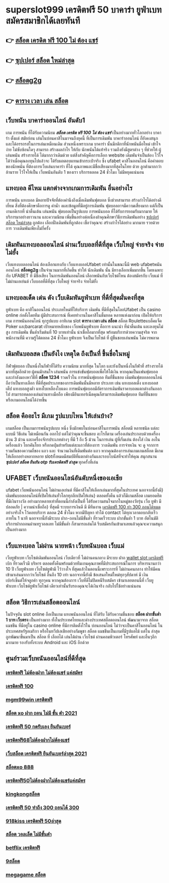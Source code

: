 # superslot999 เครดิตฟรี 50  บาคาร่า  ยูฟ่าเบท  สมัครสมาชิกได้เลยทันที

## 👉 [สล็อต เครดิต ฟรี 100 ไม่ ต้อง แชร์](https://mabet.net/register/)
## 👉 [ซุปเปอร์ สล็อต ใหม่ล่าสุด](https://mabet.net/20-free-100/)
## 👉 [สล็อตg2g](https://mabet.net/)
## 👉 [ตาราง เวลา เล่น สล็อต](https://mabet.net/register/)

## เว็บพนัน บาคาร่าออนไลน์  อันดับ1

เกม การพนัน ที่ได้รับความนิยม ***สล็อต เครดิต ฟรี 100 ไม่ ต้อง แชร์*** เป็นอย่างมากทั่วโลกอย่าง  บาคาร่า ตั้งแต่ สมัยก่อน เล่นในบ่อนคาสิโนมาจนถึงยุคนี้ ที่เป็นการเดิมพัน บาคาร่าออนไลน์ ก็ยังคงสนุกและได้อรรถรสในการเล่นเหมือนเดิม ส่วนหนึ่งเพราะเกม บาคาร่า นั้นมีกติกาที่นักพนันมือใหม่  เข้าใจง่าย  ไม่ซับซ้อนใดๆ สามารถ สร้างผลกำไร ให้กับ นักพนันได้แท้จริง รวมถึงยังมีสูตรต่าง ๆ ที่ช่วยให้ ผู้เล่นพนัน  สร้างรายได้ ได้มากกว่าเดิมด้วย แต่สิ่งสำคัญคือการเลือก website เดิมพันจำเป็นต้อง ไว้ใจได้ว่าเมื่อคุณลงทุนไปแล้วจะ ได้รับผลตอบแทนเข้ากระเป๋าจริง ซึ่ง  ufabet คาสิโนออนไลน์ คือคำตอบของนักพนัน ที่ต้องการเว็บเล่นบาคาร่า ที่ได้ คุณภาพและมีชื่อเสียงมากที่สุดในไทย ด้วย ลูกค้ามากกว่าล้านราย ไว้ใจให้เป็น เว็บพนันอันดับ 1 ของเรา บริการตลอด 24 ชั่วโมง ไม่มีหยุดแน่นอน

## แทงบอล  ดีไหม แตกต่างจากเกมการเดิมพัน อื่นอย่างไร

 การพนัน  แทงบอล มีหลายปัจจัยที่ต้องคำนึงถึงเมื่อเดิมพันฟุตบอล ซึ่งช่วยสามารถ สร้างกำไรได้อย่างดีเยี่ยม สิ่งที่ต้องศึกษาคือการดู ค่าน้ำ งและข้อมูลที่มีอยู่การเดิมพัน ฟุตบอลอาจมีความเสี่ยงมาก แต่ก็เป็นงานอดิเรกที่ น่าตื่นเต้น เล่นพนัน ฟุตบอลเป็นรูปแบบ การพนันบอล ที่ได้รับการยอมรับมากมาย  ให้บริการมาอย่างยาวนาน และความนิยม เพิ่มขึ้นอย่างต่อเนื่องถ้าคุณศึกษาวิธีการเดิมพันอย่าง [ซุปเปอร์ สล็อต ใหม่ล่าสุด](https://mabet.net/) ถูกต้อง เลือกฝั่งเดิมพันที่ถูกต้อง เชื่อว่าคุณจะ สร้างกำไรได้อย่าง มากมาย รวยด้วยการ วางเดิมพันเพียงไม่กี่ครั้ง

##  เดิมพันแทงบอลออนไลน์ ผ่านเว็บบอลที่ดีที่สุด  เว็บใหญ่ จ่ายจริง จ่ายไม่ยั้ง

เว็บแทงบอลออนไลน์ ต้องเลือกแทงกับ เว็บแทงบอลUfabet เท่านั้นในขณะนี้มี web ufabetพนันออนไลน์ **สล็อตg2g** เป็นจำนวนมากที่เกิดขึ้น ทำให้ นักเดิมพัน นั้น มีทางเลือกเพิ่มมากขึ้น โดยเฉพาะกับ UFABET ที่  มีชื่อเสียง ในการเดิมพันออนไลน์ เลือกพนันกับเว็บไซต์ไหน ต้องสมัครกับ เว็บแม่ ที่ไม่ผ่านเอเย่นต์  เว็บบอลที่ดีที่สุด เว็บใหญ่ จ่ายจริง จ่ายไม่ยั้ง

## แทงบอลเด็ด เด่น ดัง เว็บเดิมพันยูฟ่าเบท ที่ดีที่สุดมั่นคงที่สุด

 ยูฟ่าเบท คือ คาสิโนออนไลน์ ประเภทใหม่ที่ให้บริการ เดิมพัน  ที่ดีที่สุดในโลกUfabet เป็น casino online   ก่อตั้งโดยทีม ผู้มีประสบการณ์ ที่เคยทำงานในคาสิโนชั้นยอด หลายแห่งมาก่อน เปิดให้บริการเกม การพนันออนไลน์ ทุกรูปแบบ  อาทิเกม slot **ตาราง เวลา เล่น สล็อต** สล็อต Rouletteแบล็คแจ็ค   Poker และฺbarcarat  เป้าหมายหลักของ เว็บพนันยูฟ่าเบท  คือการ แนะนำ ที่น่าตื่นเต้น และลงทุนไม่สูง  การเดิมพัน ขั้นต่ำเริ่มต้นที่ 10 บาทเท่านั้น น่าเชื่อถือมากที่สุด พร้อมบริการด้วยความสุจริต  จากพนักงานที่มี ความรู้ได้ตลอด 24 ชั่วโมง  ยูฟ่าเบท  จึงเป็นเว็บไซต์ ที่ ผู้ชื่นชอบเล่นพนัน ไม่ควรพลาด

##  เดิมพันบอลสด  เป็นยังไง เหตุใด ถึงเป็นที่ ขึ้นชื่อในหมู่ 

 กีฬาฟุตบอล  เป็นหนึ่งในกีฬาที่ได้รับ ความนิยม มากที่สุด ในโลก และยังเป็นหนึ่งในกีฬาที่ สร้างรายได้ มากที่สุดอีกด้วย ผู้คนมักสนใจ เล่นพนัน  การแข่งขันฟุตบอลเพื่อให้ได้เงิน หากคุณเป็นแฟนฟุตบอลและกำลังมองหาวิธีที่ **สล็อต 1234** รวดเร็วใน การพนันฟุตบอล  ทีมที่ชื่นชอบ  เดิมพันฟุตบอลออนไลน์ ถือว่าเป็นทางเลือก ที่ดีที่สุดประเภทของการเดิมพันนั้นมีหลาย ประเภท เช่น แทงบอลเต็ง แทงบอลสเต็ป แทงบอลสูงต่ำ แทงใบเหลืองใบแดง การพนันฟุตบอลมีอัตราการเดิมพันราคาบอลแตกต่างกันออกไป สามารถทดลองเล่นผ่านทางมือถือ เพียงมีอินเทอร์เน็ตคุณก็สามารถเดิมพันฟุตบอล  ทีมที่ชื่นชอบหรือเกมออนไลน์ได้ง่ายขึ้น


## สล็อต  คืออะไร มีเกม รูปแบบไหน ให้เล่นบ้าง?

เกมสล็อต เป็นเกมการพนันรูปแบบ หนึ่ง ซึ่งมักพบในบ่อนคาสิโนการพนัน สล็อตมี หลายชนิด แต่ละแบบมี วิธีเล่น  ไม่เหมือนกัน ออกไป แต่ไม่ว่าคุณจะชื่นชอบ อะไรก็ตาม เครื่องเล่นประกอบด้วยเครื่องม้วน 3 ม้วน และเครื่องจักรประเภทต่างๆ  ที่มี 1 ถึง 5 ม้วน ในการเล่น ผู้ที่เริ่มเล่น ต้องใส่ เงิน ลงในเครื่องแล้ว โยกคันโยก หรือกดปุ่มสำหรับแต่ละแถวที่ต้องการ วางเดิมพัน การจ่ายเงิน จะ ดู จากการรวมกันของความถี่ของ แถว และ จำนวนเงินที่เดิมพันต่อ แถว  หากคุณต้องการเล่นเกมเกมสล็อต มีเกมให้เลือกอย่างหลากหลาย  slotทั้งหมดมีสมบัติที่แตกต่างกันและรอบโบนัสที่จะทำให้คุณ สนุกสนาน ***ซุปเปอร์ สล็อต ยืนยัน otp รับเครดิตฟรี ล่าสุด*** ทุกครั้งที่เล่น


## UFABET เว็บพนันออนไลน์อันดับหนึ่งของเอเชีย

 ufabet   เว็บพนันออนไลน์ ไม่ผ่านเอเย่นต์ ที่มีคาสิโนให้เลือกเล่นมากที่สุดในประเทศ นอกจากนี้ยังมี} เดิมพันบอลออนไลน์ที่เปิดให้เล่นทั่วโลกทุกลีกเปิดให้เล่น} ตลอดทั้งคืน แล้วก็มีเกมสล็อต  เกมยอดฮิตที่มีเงินรางวัล อย่างมากหลายเท่าที่ตอนนี้กำลังเป็นที่ ได้รับความสนใจมากในหมู่ของวัยรุ่น  เว็บ ยูฟ่า มีปลอดภัย | ความน่าเชื่อถือ} ที่สุดมี ระบบการเงินดี มี มีทีมงาน [เครดิตฟรี 100 ทำ 300 ถอนได้หมด](https://mabet.net/pg-slot-credit-free/) อย่างจริงใจ ไว้คอยบริการ  ตลอด 24 ชั่วโมง  หากมีปัญหา ทำได้  contact ได้ทุกเวลาตอบกลับเร็วภายใน 1 นาที นอกจากนี้ยังมีระบบ ฝาก-ถอนไม่มีขั้นต่ำ ที่รวดเร็วระบบ ฝากขั้นต่ำ 1 บาท อัตโนมัติ บริการฝากถอนผ่านทรูวอลเลท ไม่มีขั้นต่ำ ก็สามารถเล่นได้ รีบสมัครกันเข้ามาเลยแล้วคุณจะความสนุก เป็นอย่างมาก



##  เว็บแทงบอล ไม่ผ่าน นายหน้า  เว็บพนันบอล เว็บแม่

 เว็บยูฟ่าเบท  เว็บไซต์เดิมพันออนไลน์  เว็บเดียวที่ ไม่ผ่านคนกลาง  มีระบบ ฝาก   [wallet slot เครดิตฟรี](https://mabet.net/credit-free-50/) เบิก ที่รวดเร็วมี บริหาร ตลอดทั้งคืนพร้อมด้วยทีมงานคุณภาพที่มีประสบการณ์ในการ บริหารนานกว่า  10 ปี  เว็บยูฟ่าเบท เว็บไซต์ยูฟ่ามี ไว้วางใจ  ที่สุดแล้วในตอนนี้เพราะการที่ ไม่ผ่านคนกลาง ทำให้มีคนเข้ามาเล่นมากกว่าเว็บไซต์ อื่นถึง 10 เท่า นอกจากนี้ยังมี ข้อเสนอใหม่ใหม่ทุกๆสัปดาห์ มี เงินเปอร์เซ็นต์ให้จลูกค้า ทุกๆคน หากคุณต้องการ  เว็บที่ดีไม่ปิดหนีรีบสมัคร เข้ามาเลยตอนนี้ที่ เว็บยูฟ่าเบท เว็บไซต์ยูฟ่าเว็บไซต์ เดียวเท่านั้นรับรองคุณจะได้เงินจริง กลับไปใช้อย่างแน่นอน 

##  สล็อต วิธีการเล่นสล็อตออนไลน์ 

ในปัจจุบัน  slot online ถือเป็นเกม แทงพนันออนไลน์ ที่ได้รับ ได้รับความชื่นชอบ **สล็อต ฝากขั้นต่ำ 1 บาท เว็บตรง** เป็นอย่างมาก ทั้งในประเทศไทยและต่างประเทศสล็อตออนไลน์ พัฒนามาจาก สล็อต  แมชชีน ที่มีอยู่ใน casino online   ที่มีการติดตั้งไว้ใน บ่อนออนไลน์ ไม่ว่าจะเป็นคาสิโนออนไลน์   ในประเทศสหรัฐอเมริกา หรือในทวีปเอเชียอย่างกัมพูชา สล็อต  แมชชีนเป็นเกมที่มีรูปผลไม้ แต่ใน ล่าสุด ถูกพัฒนาขึ้นมาเป็น  สล็อต ที่ เลือกได้ เล่นได้ผ่าน เว็บไซต์  ผ่านคอมพิวเตอร์ โทรศัพท์  และอื่นๆอีก มากมาย  รองรับทั้งระบบ Android และ iOS อีกด้วย


## ศูนย์รวมเว็บพนันออนไลน์ที่ดีที่สุด

### [เครดิตฟรี ไม่ต้องฝาก ไม่ต้องแชร์ แค่สมัคร](https://atom.io/themes/MABET.net%20แจกโบนัส%20เครดิตฟรี50บาทไม่ต้องฝาก2021%20008%20สล็อต%20สล็อตแตกหนัก%2020รับ100)
### [เครดิตฟรี 100](https://atom.io/themes/MABET.net%20แจกโบนัส%20สล็อต%20pg%20ฝาก-ถอน%20วอ%20ล%20เล็%20ต%20008%20สล็อต%20สล็อตแตกหนัก%2020รับ100)
### [mgm99win เครดิตฟรี](https://atom.io/themes/MABET.net%20แจกโบนัส%20เครดิตฟรี%20jili%2050%20008%20สล็อต%20สล็อตแตกหนัก%2020รับ100)
### [สล็อต xo ฝาก ถอน ไม่มี ขั้น ต่ํา 2021](https://atom.io/themes/MABET.net%20แจกโบนัส%20pgเครดิตฟรี%2050%20แค่สมัครล่าสุด%20008%20สล็อต%20สล็อตแตกหนัก%2020รับ100)
### [เครดิตฟรี 50 กดรับเอง ยืนยันเบอร์](https://atom.io/themes/MABET.net%20แจกโบนัส%20สล็อต%20369%20008%20สล็อต%20สล็อตแตกหนัก%2020รับ100)
### [เครดิตฟรี68ไม่ต้องฝากไม่ต้องแชร์](https://atom.io/themes/MABET.net%20แจกโบนัส%20สล็อต666คาสิโนออนไลน์%20008%20สล็อต%20สล็อตแตกหนัก%2020รับ100)
### [เว็บสล็อต เครดิตฟรี ยืนยันเบอร์ล่าสุด 2021](https://atom.io/themes/MABET.net%20แจกโบนัส%20win555%20เครดิตฟรี%20008%20สล็อต%20สล็อตแตกหนัก%2020รับ100)
### [สล็อตxo 888](https://atom.io/themes/MABET.net%20แจกโบนัส%20สล็อตxo%20ออโต้%20008%20สล็อต%20สล็อตแตกหนัก%2020รับ100)
### [เครดิตฟรี50ไม่ต้องฝากไม่ต้องแชร์แค่สมัคร](https://atom.io/themes/MABET.net%20แจกโบนัส%20เครดิตฟรี%20100%20รับ%20ต้น%20ชั่วโมง%20008%20สล็อต%20สล็อตแตกหนัก%2020รับ100)
### [kingkongสล็อต](https://atom.io/themes/MABET.net%20แจกโบนัส%20สล็อต%20008%20สล็อต%20สล็อตแตกหนัก%2020รับ100)
### [เครดิตฟรี 50 ทำถึง 300 ถอนได้ 300](https://atom.io/themes/MABET.net%20แจกโบนัส%20555%20สล็อต%20008%20สล็อต%20สล็อตแตกหนัก%2020รับ100)
### [918kiss เครดิตฟรี 50ล่าสุด](https://atom.io/themes/MABET.net%20แจกโบนัส%20เว็บ%20888%20สล็อต%20008%20สล็อต%20สล็อตแตกหนัก%2020รับ100)
### [สล็อต วอลเล็ต ไม่มีขั้นต่ํา](https://atom.io/themes/MABET.net%20แจกโบนัส%20555สล็อต%20008%20สล็อต%20สล็อตแตกหนัก%2020รับ100)
### [betflix เครดิตฟรี](https://atom.io/themes/MABET.net%20แจกโบนัส%20เครดิตฟรี50บาทไม่ต้องฝาก2021%20008%20สล็อต%20สล็อตแตกหนัก%2020รับ100)
### [9สล็อต](https://atom.io/themes/MABET.net%20แจกโบนัส%20สล็อต%20xo%20เว็บตรงไม่ผ่านเอเย่นต์%202021%20008%20สล็อต%20สล็อตแตกหนัก%2020รับ100)
### [megagame สล็อต](https://atom.io/themes/MABET.net%20แจกโบนัส%20สล็อต%20wallet%20เครดิตฟรี100%20008%20สล็อต%20สล็อตแตกหนัก%2020รับ100)